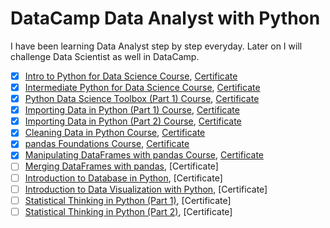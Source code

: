 # DataCamp Data Analyst with Python

I have been learning Data Analyst step by step everyday.
Later on I will challenge Data Scientist as well in DataCamp.

- [x] [Intro to Python for Data Science Course](https://www.datacamp.com/courses/intro-to-python-for-data-science/), [Certificate](assets/datacamp/intro-to-python-for-data-science-course.pdf)
- [x] [Intermediate Python for Data Science Course](https://www.datacamp.com/courses/intermediate-python-for-data-science), [Certificate](assets/datacamp/intermediate-python-for-data-science-course.pdf)
- [x] [Python Data Science Toolbox (Part 1) Course](https://www.datacamp.com/courses/python-data-science-toolbox-part-1), [Certificate](assets/datacamp/python-data-science-toolbox-(part-1)-course.pdf)
- [x] [Importing Data in Python (Part 1) Course](https://www.datacamp.com/courses/importing-data-in-python-part-1), [Certificate](assets/datacamp/importing-data-in-python-(part-1)-course.pdf)
- [x] [Importing Data in Python (Part 2) Course](https://www.datacamp.com/courses/importing-data-in-python-part-2), [Certificate](assets/datacamp/importing-data-in-python-(part-2)-course.pdf)
- [x] [Cleaning Data in Python Course](https://www.datacamp.com/courses/cleaning-data-in-python), [Certificate](assets/datacamp/cleaning-data-in-python-course.pdf)
- [x] [pandas Foundations Course](https://www.datacamp.com/courses/pandas-foundations/), [Certificate](assets/datacamp/pandas-foundations-course.pdf)
- [x] [Manipulating DataFrames with pandas Course](https://www.datacamp.com/courses/manipulating-dataframes-with-pandas), [Certificate](assets/datacamp/manipulating-dataframes-with-pandas-course.pdf)
- [ ] [Merging DataFrames with pandas](https://www.datacamp.com/courses/merging-dataframes-with-pandas), [Certificate]
- [ ] [Introduction to Database in Python](https://www.datacamp.com/courses/introduction-to-relational-databases-in-python), [Certificate]
- [ ] [Introduction to Data Visualization with Python](https://www.datacamp.com/courses/introduction-to-data-visualization-with-python), [Certificate]
- [ ] [Statistical Thinking in Python (Part 1)](https://www.datacamp.com/courses/statistical-thinking-in-python-part-1), [Certificate]
- [ ] [Statistical Thinking in Python (Part 2)](https://www.datacamp.com/courses/statistical-thinking-in-python-part-2), [Certificate]

